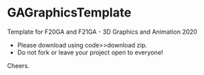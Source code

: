 # GAGraphicsTemplate
Template for F20GA and F21GA - 3D Graphics and Animation 2020

* Please download using code>>download zip. 
* Do not fork or leave your project open to everyone! 

Cheers.
